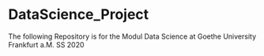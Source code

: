 # DataScience_Project
The following Repository is for the Modul Data Science at Goethe University Frankfurt a.M. SS 2020 
